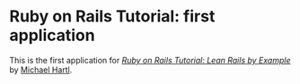 # Ruby on Rails Tutorial: first application

This is the first application for
[*Ruby on Rails Tutorial: Lean Rails by Example*](http://railstutorial.org/)
by [Michael Hartl](http://michaelhartl.com/).

